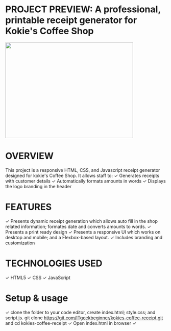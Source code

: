 # PROJECT PREVIEW: A professional, printable receipt generator for Kokie's Coffee Shop
<img src="https://github.com/user-attachments/assets/ecf3c39b-f8db-4d2a-bd44-e97c4269128e" width = "400" height = "300" align="center">

# OVERVIEW
This project is a responsive HTML, CSS, and Javascript receipt generator designed for kokie's Coffee Shop. It allows staff to: 
✓ Generates receipts with customer details
✓ Automatically formats amounts in words
✓ Displays the logo branding in the header

# FEATURES
✓ Presents dynamic receipt generation which allows auto fill in the shop related information; formates date and converts amounts to words.
✓ Presents a print ready design 
✓ Presents a responsive UI which works on desktop and mobile; and a Flexbox-based layout.
✓ Includes branding and customization

# TECHNOLOGIES USED
✓ HTML5
✓ CSS 
✓ JavaScript

# Setup & usage 
✓ clone the folder to your code editor, create index.html; style.css; and script.js. git clone https://git.com/ITgeekbeginner/kokies-coffee-receipt.git and cd kokies-coffee-receipt
✓ Open index.html in browser 
✓ 

